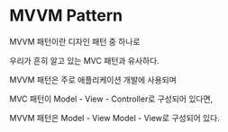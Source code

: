 
# MVVM Pattern

MVVM 패턴이란 디자인 패턴 중 하나로

우리가 흔히 알고 있는 MVC 패턴과 유사하다.

MVVM 패턴은 주로 애플리케이션 개발에 사용되며

MVC 패턴이 Model - View - Controller로 구성되어 있다면,

MVVM 패턴은 Model - View Model - View로 구성되어 있다.